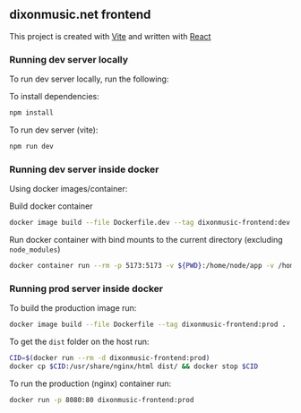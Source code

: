 ## dixonmusic.net frontend

This project is created with [Vite](https://vitejs.dev/) and written with [React](https://reactjs.org/)

### Running dev server locally

To run dev server locally, run the following:

To install dependencies:

```sh
npm install
```

To run dev server (vite):

```sh
npm run dev
```

### Running dev server inside docker

Using docker images/container:

Build docker container

```sh
docker image build --file Dockerfile.dev --tag dixonmusic-frontend:dev .
```

Run docker container with bind mounts to the current directory (excluding `node_modules`)

```sh
docker container run --rm -p 5173:5173 -v ${PWD}:/home/node/app -v /home/node/app/node_modules dixonmusic-frontend:dev
```

### Running prod server inside docker

To build the production image run:

```sh
docker image build --file Dockerfile --tag dixonmusic-frontend:prod .
```

To get the `dist` folder on the host run:

```sh
CID=$(docker run --rm -d dixonmusic-frontend:prod)
docker cp $CID:/usr/share/nginx/html dist/ && docker stop $CID
```

To run the production (nginx) container run:

```sh
docker run -p 8080:80 dixonmusic-frontend:prod
```

